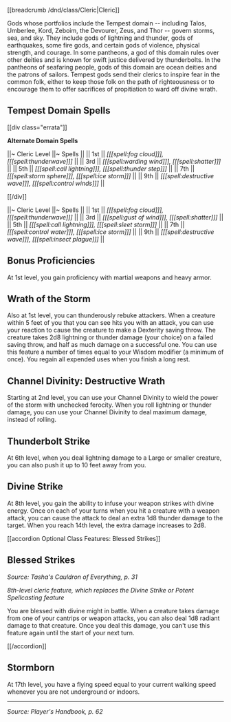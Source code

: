 [[breadcrumb /dnd/class/Cleric|Cleric]]

Gods whose portfolios include the Tempest domain -- including Talos, Umberlee, Kord, Zeboim, the Devourer, Zeus, and Thor -- govern storms, sea, and sky. They include gods of lightning and thunder, gods of earthquakes, some fire gods, and certain gods of violence, physical strength, and courage. In some pantheons, a god of this domain rules over other deities and is known for swift justice delivered by thunderbolts. In the pantheons of seafaring people, gods of this domain are ocean deities and the patrons of sailors. Tempest gods send their clerics to inspire fear in the common folk, either to keep those folk on the path of righteousness or to encourage them to offer sacrifices of propitiation to ward off divine wrath.

## Tempest Domain Spells

[[div class="errata"]]

**Alternate Domain Spells**

||~ Cleric Level ||~ Spells ||
|| 1st || *[[[spell:fog cloud]]], [[[spell:thunderwave]]]* ||
|| 3rd || *[[[spell:warding wind]]], [[[spell:shatter]]]* ||
|| 5th || *[[[spell:call lightning]]], [[[spell:thunder step]]]* ||
|| 7th || *[[[spell:storm sphere]]], [[[spell:ice storm]]]* ||
|| 9th || *[[[spell:destructive wave]]], [[[spell:control winds]]]* ||

[[/div]]

||~ Cleric Level ||~ Spells ||
|| 1st || *[[[spell:fog cloud]]], [[[spell:thunderwave]]]* ||
|| 3rd || *[[[spell:gust of wind]]], [[[spell:shatter]]]* ||
|| 5th || *[[[spell:call lightning]]], [[[spell:sleet storm]]]* ||
|| 7th || *[[[spell:control water]]], [[[spell:ice storm]]]* ||
|| 9th || *[[[spell:destructive wave]]], [[[spell:insect plague]]]* ||

## Bonus Proficiencies

At 1st level, you gain proficiency with martial weapons and heavy armor.

## Wrath of the Storm

Also at 1st level, you can thunderously rebuke attackers. When a creature within 5 feet of you that you can see hits you with an attack, you can use your reaction to cause the creature to make a Dexterity saving throw. The creature takes 2d8 lightning or thunder damage (your choice) on a failed saving throw, and half as much damage on a successful one.
You can use this feature a number of times equal to your Wisdom modifier (a minimum of once). You regain all expended uses when you finish a long rest.

## Channel Divinity: Destructive Wrath

Starting at 2nd level, you can use your Channel Divinity to wield the power of the storm with unchecked ferocity. When you roll lightning or thunder damage, you can use your Channel Divinity to deal maximum damage, instead of rolling.

## Thunderbolt Strike

At 6th level, when you deal lightning damage to a Large or smaller creature, you can also push it up to 10 feet away from you.

## Divine Strike

At 8th level, you gain the ability to infuse your weapon strikes with divine energy. Once on each of your turns when you hit a creature with a weapon attack, you can cause the attack to deal an extra 1d8 thunder damage to the target. When you reach 14th level, the extra damage increases to 2d8.

[[accordion Optional Class Features: Blessed Strikes]]

## Blessed Strikes

_Source: Tasha's Cauldron of Everything, p. 31_

_8th-level cleric feature, which replaces the Divine Strike or Potent Spellcasting feature_

You are blessed with divine might in battle. When a creature takes damage from one of your cantrips or weapon attacks, you can also deal 1d8 radiant damage to that creature. Once you deal this damage, you can't use this feature again until the start of your next turn.

[[/accordion]]

## Stormborn

At 17th level, you have a flying speed equal to your current walking speed whenever you are not underground or indoors.

----

*Source: Player's Handbook, p. 62*

<script type="module">
    import {init_accordions} from "/js/common/utils.js";
    init_accordions();
</script>
